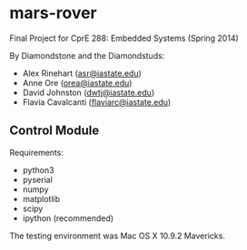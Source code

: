 # mars-rover #

Final Project for CprE 288: Embedded Systems (Spring 2014)

By Diamondstone and the Diamondstuds:

- Alex Rinehart (asr@iastate.edu)
- Anne Ore (orea@iastate.edu)
- David Johnston (dwtj@iastate.edu)
- Flavia Cavalcanti (flaviarc@iastate.edu)



## Control Module ##

Requirements:

- python3
- pyserial
- numpy
- matplotlib
- scipy
- ipython (recommended)

The testing environment was Mac OS X 10.9.2 Mavericks.
